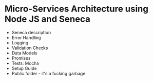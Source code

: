 # Micro-Services Architecture using Node JS and Seneca

- Seneca description
- Error Handling
- Logging
- Validation Checks
- Data Models
- Promises
- Tests: Mocha
- Setup Guide
- Public folder - it's a fucking garbage